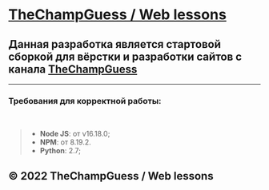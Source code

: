 # [TheChampGuess / Web lessons](https://alimkhalilev.github.io/YouTubeContent/dist/)

## Данная разработка является стартовой сборкой для вёрстки и разработки сайтов с канала [TheChampGuess](https://www.youtube.com/c/TheChampGuess)
____

### Требования для корректной работы:

<br>

> + **Node JS**: от v16.18.0;
> + **NPM**: от 8.19.2.
> + **Python**: 2.7;

## © 2022 TheChampGuess / Web lessons